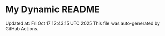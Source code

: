# My Dynamic README
Updated at: Fri Oct 17 12:43:15 UTC 2025
This file was auto-generated by GitHub Actions.
